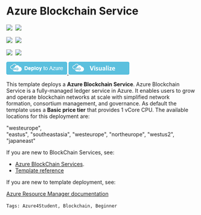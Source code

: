 # Azure Blockchain Service

<IMG SRC="https://azurequickstartsservice.blob.core.windows.net/badges/201-blockchain-asaservice/PublicLastTestDate.svg" />&nbsp;
<IMG SRC="https://azurequickstartsservice.blob.core.windows.net/badges/201-blockchain-asaservice/PublicDeployment.svg" />&nbsp;

<IMG SRC="https://azurequickstartsservice.blob.core.windows.net/badges/201-blockchain-asaservice/FairfaxLastTestDate.svg" />&nbsp;
<IMG SRC="https://azurequickstartsservice.blob.core.windows.net/badges/201-blockchain-asaservice/FairfaxDeployment.svg" />&nbsp;

<IMG SRC="https://azurequickstartsservice.blob.core.windows.net/badges/201-blockchain-asaservice/BestPracticeResult.svg" />&nbsp;
<IMG SRC="https://azurequickstartsservice.blob.core.windows.net/badges/201-blockchain-asaservice/CredScanResult.svg" />&nbsp;

<a href="https://portal.azure.com/#create/Microsoft.Template/uri/https%3A%2F%2Fraw.githubusercontent.com%2FAzure%2Fazure-quickstart-templates%2Fmaster%2F201-blockchain-asaservice%2Fazuredeploy.json" target="_blank">
<img src="https://raw.githubusercontent.com/Azure/azure-quickstart-templates/master/1-CONTRIBUTION-GUIDE/images/deploytoazure.png"/>
</a><a href="http://armviz.io/#/?load=https%3A%2F%2Fraw.githubusercontent.com%2FAzure%2Fazure-quickstart-templates%2Fmaster%2F201-blockchain-asaservice%2Fazuredeploy.json" target="_blank">
<img src="https://raw.githubusercontent.com/Azure/azure-quickstart-templates/master/1-CONTRIBUTION-GUIDE/images/visualizebutton.png"/>
</a>

This template deploys a **Azure Blockchain Service**. Azure Blockchain Service is a fully-managed ledger service in Azure. It enables users to grow and operate blockchain networks at scale with simplified network formation, consortium management, and governance. As default the template uses a **Basic price tier** that provides 1 vCore CPU. The available locations for this deployment are:  

>
"westeurope",  
"eastus",
"southeastasia",
"westeurope",
"northeurope",
"westus2",
"japaneast"

If you are new to BlockChain Services, see:

- [Azure BlockChain Services](https://azure.microsoft.com/en-gb/services/blockchain-service/).
- [Template reference](https://docs.microsoft.com/azure/templates/microsoft.compute/allversions)

If you are new to template deployment, see:

[Azure Resource Manager documentation](https://docs.microsoft.com/azure/azure-resource-manager/)

`Tags: Azure4Student, Blockchain, Beginner`
